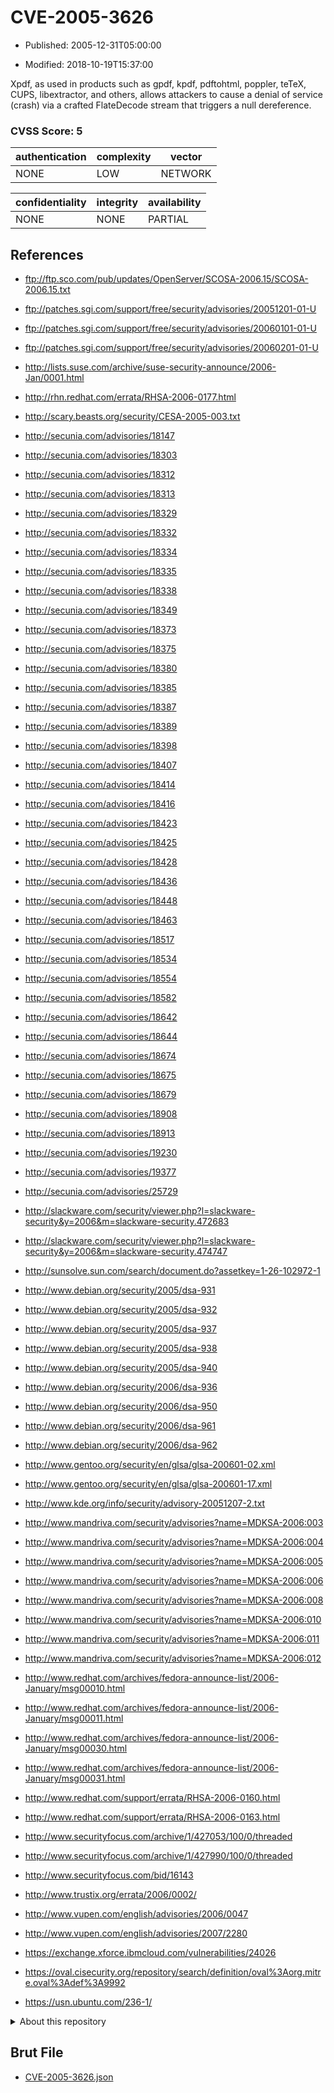 # CVE-2005-3626

- Published: 2005-12-31T05:00:00

- Modified: 2018-10-19T15:37:00

Xpdf, as used in products such as gpdf, kpdf, pdftohtml, poppler, teTeX, CUPS, libextractor, and others, allows attackers to cause a denial of service (crash) via a crafted FlateDecode stream that triggers a null dereference.

### CVSS Score: **5**

| authentication | complexity | vector |
| --- | --- | --- |
| NONE | LOW | NETWORK |

| confidentiality | integrity | availability |
| --- | --- | --- |
| NONE | NONE | PARTIAL |

## References

* ftp://ftp.sco.com/pub/updates/OpenServer/SCOSA-2006.15/SCOSA-2006.15.txt

* ftp://patches.sgi.com/support/free/security/advisories/20051201-01-U

* ftp://patches.sgi.com/support/free/security/advisories/20060101-01-U

* ftp://patches.sgi.com/support/free/security/advisories/20060201-01-U

* http://lists.suse.com/archive/suse-security-announce/2006-Jan/0001.html

* http://rhn.redhat.com/errata/RHSA-2006-0177.html

* http://scary.beasts.org/security/CESA-2005-003.txt

* http://secunia.com/advisories/18147

* http://secunia.com/advisories/18303

* http://secunia.com/advisories/18312

* http://secunia.com/advisories/18313

* http://secunia.com/advisories/18329

* http://secunia.com/advisories/18332

* http://secunia.com/advisories/18334

* http://secunia.com/advisories/18335

* http://secunia.com/advisories/18338

* http://secunia.com/advisories/18349

* http://secunia.com/advisories/18373

* http://secunia.com/advisories/18375

* http://secunia.com/advisories/18380

* http://secunia.com/advisories/18385

* http://secunia.com/advisories/18387

* http://secunia.com/advisories/18389

* http://secunia.com/advisories/18398

* http://secunia.com/advisories/18407

* http://secunia.com/advisories/18414

* http://secunia.com/advisories/18416

* http://secunia.com/advisories/18423

* http://secunia.com/advisories/18425

* http://secunia.com/advisories/18428

* http://secunia.com/advisories/18436

* http://secunia.com/advisories/18448

* http://secunia.com/advisories/18463

* http://secunia.com/advisories/18517

* http://secunia.com/advisories/18534

* http://secunia.com/advisories/18554

* http://secunia.com/advisories/18582

* http://secunia.com/advisories/18642

* http://secunia.com/advisories/18644

* http://secunia.com/advisories/18674

* http://secunia.com/advisories/18675

* http://secunia.com/advisories/18679

* http://secunia.com/advisories/18908

* http://secunia.com/advisories/18913

* http://secunia.com/advisories/19230

* http://secunia.com/advisories/19377

* http://secunia.com/advisories/25729

* http://slackware.com/security/viewer.php?l=slackware-security&y=2006&m=slackware-security.472683

* http://slackware.com/security/viewer.php?l=slackware-security&y=2006&m=slackware-security.474747

* http://sunsolve.sun.com/search/document.do?assetkey=1-26-102972-1

* http://www.debian.org/security/2005/dsa-931

* http://www.debian.org/security/2005/dsa-932

* http://www.debian.org/security/2005/dsa-937

* http://www.debian.org/security/2005/dsa-938

* http://www.debian.org/security/2005/dsa-940

* http://www.debian.org/security/2006/dsa-936

* http://www.debian.org/security/2006/dsa-950

* http://www.debian.org/security/2006/dsa-961

* http://www.debian.org/security/2006/dsa-962

* http://www.gentoo.org/security/en/glsa/glsa-200601-02.xml

* http://www.gentoo.org/security/en/glsa/glsa-200601-17.xml

* http://www.kde.org/info/security/advisory-20051207-2.txt

* http://www.mandriva.com/security/advisories?name=MDKSA-2006:003

* http://www.mandriva.com/security/advisories?name=MDKSA-2006:004

* http://www.mandriva.com/security/advisories?name=MDKSA-2006:005

* http://www.mandriva.com/security/advisories?name=MDKSA-2006:006

* http://www.mandriva.com/security/advisories?name=MDKSA-2006:008

* http://www.mandriva.com/security/advisories?name=MDKSA-2006:010

* http://www.mandriva.com/security/advisories?name=MDKSA-2006:011

* http://www.mandriva.com/security/advisories?name=MDKSA-2006:012

* http://www.redhat.com/archives/fedora-announce-list/2006-January/msg00010.html

* http://www.redhat.com/archives/fedora-announce-list/2006-January/msg00011.html

* http://www.redhat.com/archives/fedora-announce-list/2006-January/msg00030.html

* http://www.redhat.com/archives/fedora-announce-list/2006-January/msg00031.html

* http://www.redhat.com/support/errata/RHSA-2006-0160.html

* http://www.redhat.com/support/errata/RHSA-2006-0163.html

* http://www.securityfocus.com/archive/1/427053/100/0/threaded

* http://www.securityfocus.com/archive/1/427990/100/0/threaded

* http://www.securityfocus.com/bid/16143

* http://www.trustix.org/errata/2006/0002/

* http://www.vupen.com/english/advisories/2006/0047

* http://www.vupen.com/english/advisories/2007/2280

* https://exchange.xforce.ibmcloud.com/vulnerabilities/24026

* https://oval.cisecurity.org/repository/search/definition/oval%3Aorg.mitre.oval%3Adef%3A9992

* https://usn.ubuntu.com/236-1/

<details>
<summary>About this repository</summary> 

  This repository is part of the project [Live Hack CVE](https://github.com/Live-Hack-CVE). Main website can be found [www.live-hack.org](https://www.live-hack.org) 
  
  Made by [Sn0wAlice](https://github.com/Sn0wAlice) for the people that care about security and need to have a feed of the latest CVEs. Hope you enjoy it, don't forget to star the repo and follow me on [Twitter](https://twitter.com/Sn0wAlice) and [Github](https://github.com/Sn0wAlice). And that is my [personnal website](https://www.alice-snow.me/)

  - [Home Page](https://github.com/Live-Hack-CVE)
  - [Framework](https://github.com/Live-Hack-CVE/cve-framework)
  - [CVE database](https://github.com/Live-Hack-CVE/full_database)
  - [Changelog](https://github.com/Live-Hack-CVE/Changelog)
</details>

## Brut File

* [CVE-2005-3626.json](https://raw.githubusercontent.com/Live-Hack-CVE/full_database/main/cves/2005/CVE-2005-3626.json)

